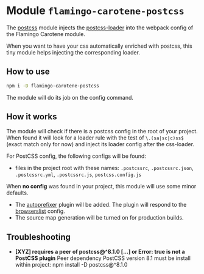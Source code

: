 # Module `flamingo-carotene-postcss`
 
The [postcss](https://github.com/postcss/postcss) module injects the
[postcss-loader](https://github.com/postcss/postcss-loader) into the webpack config of the Flamingo Carotene module.

When you want to have your css automatically enriched with postcss, this tiny module helps injecting the corresponding
loader.

## How to use

```bash
npm i -D flamingo-carotene-postcss
```
The module will do its job on the config command.

## How it works

The module will check if there is a postcss config in the root of your project. When found it will look for a loader
rule with the test of `\.(sa|sc|c)ss$` (exact match only for now) and inject its loader config after the css-loader.

For PostCSS config, the following configs will be found:
* files in the project root with these names: `.postcssrc`, `.postcssrc.json`, `.postcssrc.yml`, `.postcssrc.js`,
`postcss.config.js`

When **no config** was found in your project, this module will use some minor defaults.
* The [autoprefixer](https://github.com/postcss/autoprefixer) plugin will be added. The plugin will respond to the
[browserslist](https://github.com/browserslist/browserslist) config.
* The source map generation will be turned on for production builds.

## Troubleshooting
* **[XYZ] requires a peer of postcss@^8.1.0 [...] or Error: true is not a PostCSS plugin**
Peer dependency PostCSS version 8.1 must be install within project: npm install -D postcss@^8.1.0

